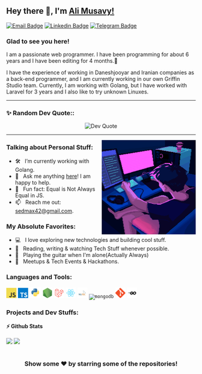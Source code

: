 ## Hey there 👋, I'm [Ali Musavy!](https://github.com/iampavangandhi/)

[![Email Badge](https://img.shields.io/badge/-gmail-c71610?style=flat-square&logo=gmail&logoColor=white)](mailto:sedmax42@gmail.com)
[![Linkedin Badge](https://img.shields.io/badge/-LinkedIn-0e76a8?style=flat-square&logo=Linkedin&logoColor=white)](https://linkedin.com/in/sedmax)
[![Telegram Badge](https://img.shields.io/badge/-telegram-24A1DE?style=flat-square&logo=telegram&logoColor=white)](https://t.me/sedmax42)

### Glad to see you here! 
I am a passionate web programmer. I have been programming for about 6 years and I have been editing for 4 months.🚀

I have the experience of working in Daneshjooyar and Iranian companies as a back-end programmer, and I am currently working in our own Griffin Studio team.
Currently, I am working with Golang, but I have worked with Laravel for 3 years and I also like to try unknown Linuxes.

<hr>
<h3 align="left">✨ Random Dev Quote::</h3>
<p align="center">
  <img src="https://quotes-github-readme.vercel.app/api?type=horizontal&theme=dark" alt="Dev Quote" />
</p>
<hr>

<img align="right" height="250" width="250" alt="" src="https://github.com/samadpls/Programing-Gifs/blob/main/public/gifs/new.gif" />

### Talking about Personal Stuff:

- 🛠 &nbsp; I’m currently working with Golang.
- 💬 &nbsp; Ask me anything [here](https://t.me/sedmax42)! I am happy to help.
- 👾 &nbsp; Fun fact: Equal is Not Always Equal in JS.
- 📫 &nbsp; Reach me out: sedmax42@gmail.com.

### My Absolute Favorites:

- 💻 &nbsp; I love exploring new technologies and building cool stuff.
- 📰 &nbsp; Reading, writing & watching Tech Stuff whenever possible.
- 🎸 &nbsp; Playing the guitar when I'm alone(Actually Always)
- 🍕 &nbsp; Meetups & Tech Events & Hackathons.

### Languages and Tools:

<code><img height="27" src="https://raw.githubusercontent.com/github/explore/80688e429a7d4ef2fca1e82350fe8e3517d3494d/topics/javascript/javascript.png" alt="javascript"></code>
<code><img height="27" src="https://raw.githubusercontent.com/github/explore/80688e429a7d4ef2fca1e82350fe8e3517d3494d/topics/typescript/typescript.png" alt="typescript"></code>
<code><img height="30" src="https://raw.githubusercontent.com/github/explore/80688e429a7d4ef2fca1e82350fe8e3517d3494d/topics/python/python.png" alt="python"></code>
<code><img height="27" src="https://raw.githubusercontent.com/github/explore/80688e429a7d4ef2fca1e82350fe8e3517d3494d/topics/nodejs/nodejs.png" alt="nodejs"></code>
<code><img height="27" src="https://raw.githubusercontent.com/github/explore/80688e429a7d4ef2fca1e82350fe8e3517d3494d/topics/laravel/laravel.png" alt="aws"></code>
<code><img height="27" src="https://raw.githubusercontent.com/github/explore/80688e429a7d4ef2fca1e82350fe8e3517d3494d/topics/react/react.png" alt="react"></code>
<code><img height="27" src="https://raw.githubusercontent.com/github/explore/80688e429a7d4ef2fca1e82350fe8e3517d3494d/topics/mysql/mysql.png" alt="sql"></code>
<code><img height="27" src="https://encrypted-tbn0.gstatic.com/images?q=tbn%3AANd9GcSTTzPAw-55ssm1Im594xYZ9eRQu2JylrkYLg&usqp=CAU" alt="mongodb"></code>
<code><img height="27" src="https://raw.githubusercontent.com/devicons/devicon/master/icons/git/git-original.svg" alt="git"></code>
<code><img height="27" src="https://raw.githubusercontent.com/github/explore/80688e429a7d4ef2fca1e82350fe8e3517d3494d/topics/go/go.png" alt="golang"></code>

### Projects and Dev Stuffs:


  <summary><b>⚡ Github Stats</b></summary>

  <br />
  <img height="180em" src="https://github-readme-stats.vercel.app/api?username=sedmax-dev&show_icons=true&hide_border=true&&count_private=true&include_all_commits=true" />
  <img height="180em" src="https://github-readme-stats.vercel.app/api/top-langs/?username=sedmax-dev&exclude_repo=KNN-Image-Classification&show_icons=true&hide_border=true&layout=compact&langs_count=8"/>

#

<div align="center">

### Show some ❤️ by starring some of the repositories!

</div>

